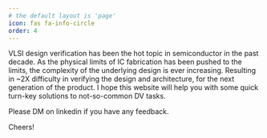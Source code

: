 ```yaml
---
# the default layout is 'page'
icon: fas fa-info-circle
order: 4
---
```



VLSI design verification has been the hot topic in semiconductor in the past decade. As the physical limits of IC fabrication has been pushed to the limits, the complexity of the underlying design is ever increasing. Resulting in ~2X difficulty in verifying the design and architecture, for the next generation of the product. 
I hope this website will help you with some quick turn-key solutions to not-so-common DV tasks. 

Please DM on linkedin if you have any feedback.

Cheers!
